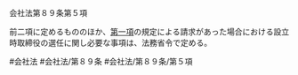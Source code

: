 会社法第８９条第５項

前二項に定めるもののほか、[第一項](会社法＿＿＿＿第８９条第１項)の規定による請求があった場合における設立時取締役の選任に関し必要な事項は、法務省令で定める。

#会社法
#会社法/第８９条
#会社法/第８９条/第５項
